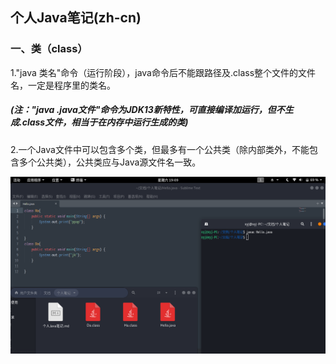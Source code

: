 ##  个人Java笔记(zh-cn)  
###  一、类（class）  
1."java 类名"命令（运行阶段），java命令后不能跟路径及.class整个文件的文件名，一定是程序里的类名。  
##### (注："java .java文件"命令为JDK13新特性，可直接编译加运行，但不生成.class文件，相当于在内存中运行生成的类)  


2.一个Java文件中可以包含多个类，但最多有一个公共类（除内部类外，不能包含多个公共类），公共类应与Java源文件名一致。  
  
![多个类](https://github.com/QuestionMark001/JavaEx/blob/main/Java%E4%B8%AA%E4%BA%BA%E7%AC%94%E8%AE%B0(zh-cn)/%E5%A4%9A%E4%B8%AA%E7%B1%BB.png "多个类")  
  
